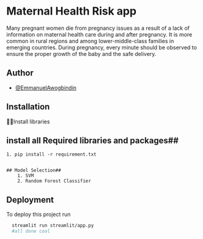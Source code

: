 
# Maternal Health Risk app
 Many pregnant women die from pregnancy issues as a result of a lack of information on maternal health care during and after pregnancy. It is more common in rural regions and among lower-middle-class families in emerging countries. During pregnancy, every minute should be observed to ensure the proper growth of the baby and the safe delivery.


## Author

- [@EmmanuelAwogbindin](https://www.linkedin.com/in/emmanuel-awogbindin-42174321b/)


## Installation

👨‍⚖️Install libraries

## install all Required libraries and packages##
    1. pip install -r requirement.txt
```

## Model Selection##
    1. SVM
    2. Random Forest Classifier
```

## Deployment

To deploy this project run

```bash
  streamlit run streamlit/app.py 
  #all done cool
```

